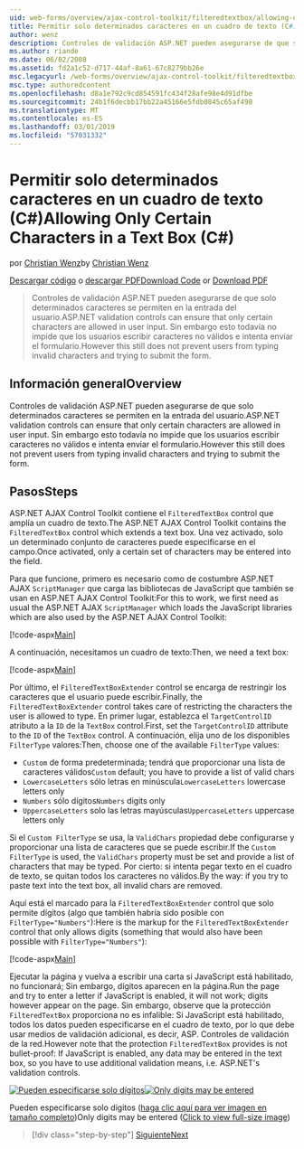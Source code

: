 ```yaml
---
uid: web-forms/overview/ajax-control-toolkit/filteredtextbox/allowing-only-certain-characters-in-a-text-box-cs
title: Permitir solo determinados caracteres en un cuadro de texto (C#) | Microsoft Docs
author: wenz
description: Controles de validación ASP.NET pueden asegurarse de que solo determinados caracteres se permiten en la entrada del usuario. Esto todavía no impide que los usuarios escriban no válidos...
ms.author: riande
ms.date: 06/02/2008
ms.assetid: fd2a1c52-d717-44af-8a61-67c8279bb26e
msc.legacyurl: /web-forms/overview/ajax-control-toolkit/filteredtextbox/allowing-only-certain-characters-in-a-text-box-cs
msc.type: authoredcontent
ms.openlocfilehash: d8a1e792c9cd854591fc434f28afe98e4d91dfbe
ms.sourcegitcommit: 24b1f6decbb17bb22a45166e5fdb0845c65af498
ms.translationtype: MT
ms.contentlocale: es-ES
ms.lasthandoff: 03/01/2019
ms.locfileid: "57031332"
---
```

<a name="allowing-only-certain-characters-in-a-text-box-c"></a><span data-ttu-id="6e306-104">Permitir solo determinados caracteres en un cuadro de texto (C#)</span><span class="sxs-lookup"><span data-stu-id="6e306-104">Allowing Only Certain Characters in a Text Box (C#)</span></span>
====================
<span data-ttu-id="6e306-105">por [Christian Wenz](https://github.com/wenz)</span><span class="sxs-lookup"><span data-stu-id="6e306-105">by [Christian Wenz](https://github.com/wenz)</span></span>

<span data-ttu-id="6e306-106">[Descargar código](http://download.microsoft.com/download/4/c/2/4c2def7a-0d23-4055-91f9-1f18504167d7/FilteredTextBox0.cs.zip) o [descargar PDF](http://download.microsoft.com/download/b/6/a/b6ae89ee-df69-4c87-9bfb-ad1eb2b23373/filteredtextbox0CS.pdf)</span><span class="sxs-lookup"><span data-stu-id="6e306-106">[Download Code](http://download.microsoft.com/download/4/c/2/4c2def7a-0d23-4055-91f9-1f18504167d7/FilteredTextBox0.cs.zip) or [Download PDF](http://download.microsoft.com/download/b/6/a/b6ae89ee-df69-4c87-9bfb-ad1eb2b23373/filteredtextbox0CS.pdf)</span></span>

> <span data-ttu-id="6e306-107">Controles de validación ASP.NET pueden asegurarse de que solo determinados caracteres se permiten en la entrada del usuario.</span><span class="sxs-lookup"><span data-stu-id="6e306-107">ASP.NET validation controls can ensure that only certain characters are allowed in user input.</span></span> <span data-ttu-id="6e306-108">Sin embargo esto todavía no impide que los usuarios escribir caracteres no válidos e intenta enviar el formulario.</span><span class="sxs-lookup"><span data-stu-id="6e306-108">However this still does not prevent users from typing invalid characters and trying to submit the form.</span></span>


## <a name="overview"></a><span data-ttu-id="6e306-109">Información general</span><span class="sxs-lookup"><span data-stu-id="6e306-109">Overview</span></span>

<span data-ttu-id="6e306-110">Controles de validación ASP.NET pueden asegurarse de que solo determinados caracteres se permiten en la entrada del usuario.</span><span class="sxs-lookup"><span data-stu-id="6e306-110">ASP.NET validation controls can ensure that only certain characters are allowed in user input.</span></span> <span data-ttu-id="6e306-111">Sin embargo esto todavía no impide que los usuarios escribir caracteres no válidos e intenta enviar el formulario.</span><span class="sxs-lookup"><span data-stu-id="6e306-111">However this still does not prevent users from typing invalid characters and trying to submit the form.</span></span>

## <a name="steps"></a><span data-ttu-id="6e306-112">Pasos</span><span class="sxs-lookup"><span data-stu-id="6e306-112">Steps</span></span>

<span data-ttu-id="6e306-113">ASP.NET AJAX Control Toolkit contiene el `FilteredTextBox` control que amplía un cuadro de texto.</span><span class="sxs-lookup"><span data-stu-id="6e306-113">The ASP.NET AJAX Control Toolkit contains the `FilteredTextBox` control which extends a text box.</span></span> <span data-ttu-id="6e306-114">Una vez activado, solo un determinado conjunto de caracteres puede especificarse en el campo.</span><span class="sxs-lookup"><span data-stu-id="6e306-114">Once activated, only a certain set of characters may be entered into the field.</span></span>

<span data-ttu-id="6e306-115">Para que funcione, primero es necesario como de costumbre ASP.NET AJAX `ScriptManager` que carga las bibliotecas de JavaScript que también se usan en ASP.NET AJAX Control Toolkit:</span><span class="sxs-lookup"><span data-stu-id="6e306-115">For this to work, we first need as usual the ASP.NET AJAX `ScriptManager` which loads the JavaScript libraries which are also used by the ASP.NET AJAX Control Toolkit:</span></span>

[!code-aspx[Main](allowing-only-certain-characters-in-a-text-box-cs/samples/sample1.aspx)]

<span data-ttu-id="6e306-116">A continuación, necesitamos un cuadro de texto:</span><span class="sxs-lookup"><span data-stu-id="6e306-116">Then, we need a text box:</span></span>

[!code-aspx[Main](allowing-only-certain-characters-in-a-text-box-cs/samples/sample2.aspx)]

<span data-ttu-id="6e306-117">Por último, el `FilteredTextBoxExtender` control se encarga de restringir los caracteres que el usuario puede escribir.</span><span class="sxs-lookup"><span data-stu-id="6e306-117">Finally, the `FilteredTextBoxExtender` control takes care of restricting the characters the user is allowed to type.</span></span> <span data-ttu-id="6e306-118">En primer lugar, establezca el `TargetControlID` atributo a la `ID` de la `TextBox` control.</span><span class="sxs-lookup"><span data-stu-id="6e306-118">First, set the `TargetControlID` attribute to the `ID` of the `TextBox` control.</span></span> <span data-ttu-id="6e306-119">A continuación, elija uno de los disponibles `FilterType` valores:</span><span class="sxs-lookup"><span data-stu-id="6e306-119">Then, choose one of the available `FilterType` values:</span></span>

- <span data-ttu-id="6e306-120">`Custom` de forma predeterminada; tendrá que proporcionar una lista de caracteres válidos</span><span class="sxs-lookup"><span data-stu-id="6e306-120">`Custom` default; you have to provide a list of valid chars</span></span>
- <span data-ttu-id="6e306-121">`LowercaseLetters` sólo letras en minúscula</span><span class="sxs-lookup"><span data-stu-id="6e306-121">`LowercaseLetters` lowercase letters only</span></span>
- <span data-ttu-id="6e306-122">`Numbers` sólo dígitos</span><span class="sxs-lookup"><span data-stu-id="6e306-122">`Numbers` digits only</span></span>
- <span data-ttu-id="6e306-123">`UppercaseLetters` solo las letras mayúsculas</span><span class="sxs-lookup"><span data-stu-id="6e306-123">`UppercaseLetters` uppercase letters only</span></span>

<span data-ttu-id="6e306-124">Si el `Custom FilterType` se usa, la `ValidChars` propiedad debe configurarse y proporcionar una lista de caracteres que se puede escribir.</span><span class="sxs-lookup"><span data-stu-id="6e306-124">If the `Custom FilterType` is used, the `ValidChars` property must be set and provide a list of characters that may be typed.</span></span> <span data-ttu-id="6e306-125">Por cierto: si intenta pegar texto en el cuadro de texto, se quitan todos los caracteres no válidos.</span><span class="sxs-lookup"><span data-stu-id="6e306-125">By the way: if you try to paste text into the text box, all invalid chars are removed.</span></span>

<span data-ttu-id="6e306-126">Aquí está el marcado para la `FilteredTextBoxExtender` control que solo permite dígitos (algo que también habría sido posible con `FilterType="Numbers"`):</span><span class="sxs-lookup"><span data-stu-id="6e306-126">Here is the markup for the `FilteredTextBoxExtender` control that only allows digits (something that would also have been possible with `FilterType="Numbers"`):</span></span>

[!code-aspx[Main](allowing-only-certain-characters-in-a-text-box-cs/samples/sample3.aspx)]

<span data-ttu-id="6e306-127">Ejecutar la página y vuelva a escribir una carta si JavaScript está habilitado, no funcionará; Sin embargo, dígitos aparecen en la página.</span><span class="sxs-lookup"><span data-stu-id="6e306-127">Run the page and try to enter a letter if JavaScript is enabled, it will not work; digits however appear on the page.</span></span> <span data-ttu-id="6e306-128">Sin embargo, observe que la protección `FilteredTextBox` proporciona no es infalible: Si JavaScript está habilitado, todos los datos pueden especificarse en el cuadro de texto, por lo que debe usar medios de validación adicional, es decir, ASP. Controles de validación de la red.</span><span class="sxs-lookup"><span data-stu-id="6e306-128">However note that the protection `FilteredTextBox` provides is not bullet-proof: If JavaScript is enabled, any data may be entered in the text box, so you have to use additional validation means, i.e. ASP.NET's validation controls.</span></span>


<span data-ttu-id="6e306-129">[![Pueden especificarse solo dígitos](allowing-only-certain-characters-in-a-text-box-cs/_static/image2.png)](allowing-only-certain-characters-in-a-text-box-cs/_static/image1.png)</span><span class="sxs-lookup"><span data-stu-id="6e306-129">[![Only digits may be entered](allowing-only-certain-characters-in-a-text-box-cs/_static/image2.png)](allowing-only-certain-characters-in-a-text-box-cs/_static/image1.png)</span></span>

<span data-ttu-id="6e306-130">Pueden especificarse solo dígitos ([haga clic aquí para ver imagen en tamaño completo](allowing-only-certain-characters-in-a-text-box-cs/_static/image3.png))</span><span class="sxs-lookup"><span data-stu-id="6e306-130">Only digits may be entered ([Click to view full-size image](allowing-only-certain-characters-in-a-text-box-cs/_static/image3.png))</span></span>

> [!div class="step-by-step"]
> [<span data-ttu-id="6e306-131">Siguiente</span><span class="sxs-lookup"><span data-stu-id="6e306-131">Next</span></span>](allowing-only-certain-characters-in-a-text-box-vb.md)
